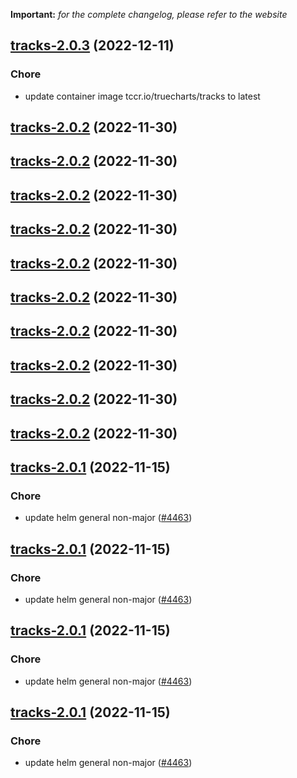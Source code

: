 **Important:**
*for the complete changelog, please refer to the website*




## [tracks-2.0.3](https://github.com/truecharts/charts/compare/tracks-2.0.2...tracks-2.0.3) (2022-12-11)

### Chore

- update container image tccr.io/truecharts/tracks to latest
  
  


## [tracks-2.0.2](https://github.com/truecharts/charts/compare/tracks-2.0.1...tracks-2.0.2) (2022-11-30)




## [tracks-2.0.2](https://github.com/truecharts/charts/compare/tracks-2.0.1...tracks-2.0.2) (2022-11-30)




## [tracks-2.0.2](https://github.com/truecharts/charts/compare/tracks-2.0.1...tracks-2.0.2) (2022-11-30)




## [tracks-2.0.2](https://github.com/truecharts/charts/compare/tracks-2.0.1...tracks-2.0.2) (2022-11-30)




## [tracks-2.0.2](https://github.com/truecharts/charts/compare/tracks-2.0.1...tracks-2.0.2) (2022-11-30)




## [tracks-2.0.2](https://github.com/truecharts/charts/compare/tracks-2.0.1...tracks-2.0.2) (2022-11-30)




## [tracks-2.0.2](https://github.com/truecharts/charts/compare/tracks-2.0.1...tracks-2.0.2) (2022-11-30)




## [tracks-2.0.2](https://github.com/truecharts/charts/compare/tracks-2.0.1...tracks-2.0.2) (2022-11-30)




## [tracks-2.0.2](https://github.com/truecharts/charts/compare/tracks-2.0.1...tracks-2.0.2) (2022-11-30)




## [tracks-2.0.2](https://github.com/truecharts/charts/compare/tracks-2.0.1...tracks-2.0.2) (2022-11-30)




## [tracks-2.0.1](https://github.com/truecharts/charts/compare/tracks-2.0.0...tracks-2.0.1) (2022-11-15)

### Chore

- update helm general non-major ([#4463](https://github.com/truecharts/charts/issues/4463))
  
  


## [tracks-2.0.1](https://github.com/truecharts/charts/compare/tracks-2.0.0...tracks-2.0.1) (2022-11-15)

### Chore

- update helm general non-major ([#4463](https://github.com/truecharts/charts/issues/4463))
  
  


## [tracks-2.0.1](https://github.com/truecharts/charts/compare/tracks-2.0.0...tracks-2.0.1) (2022-11-15)

### Chore

- update helm general non-major ([#4463](https://github.com/truecharts/charts/issues/4463))
  
  


## [tracks-2.0.1](https://github.com/truecharts/charts/compare/tracks-2.0.0...tracks-2.0.1) (2022-11-15)

### Chore

- update helm general non-major ([#4463](https://github.com/truecharts/charts/issues/4463))
  
  

